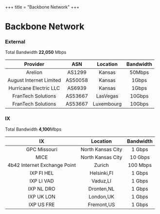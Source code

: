+++
title = "Backbone Network"
+++

# Backbone Network

### External 
Total Bandwidth  **22,050** Mbps  

| Provider | ASN | Location | Bandwidth |
| :---: | :---: | :---: | :---: |
| Arelion | AS1299 | Kansas | 50Mbps |
| August Internet Limited | AS50058 | Kansas | 1Gbps |
| Hurricane Electric LLC | AS6939 | Kansas | 1Gbps |
| FranTech Solutions | AS53667 | LasVegas | 10Gbps |
| FranTech Solutions | AS53667 | Luxembourg | 10Gbps |

### IX
Total Bandwidth  **4,100**Mbps  

| IX | Location | Bandwidth |
| :---: | :---: | :---: |
| GPC Missouri | North Kansas City | 1 Gbps |
| MICE | North Kansas City | 10 Gbps |
| 4b42 Internet Exchange Point | Zurich | 100 Mbps |
| IXP FI HEL | Helsinki,FI | 1 Gbps | 
| IXP LI VAD | Vaduz,LI | 1 Gbps |
| IXP NL DRO | Dronten,NL | 1 Gbps |
| IXP UK LON | London,UK | 1 Gbps |
| IXP US FRE | Fremont,US | 1 Gbps |

<!-- 

### Backbone Map

-->
